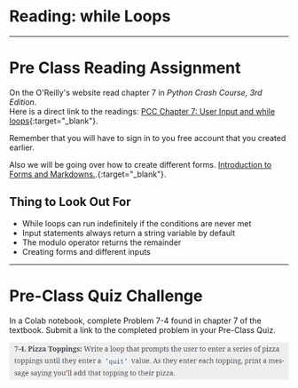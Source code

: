 #  Reading: while Loops

---

# Pre Class Reading Assignment

On the O'Reilly's website read chapter 7 in _Python Crash Course, 3rd Edition_. 
</br>Here is a direct link to the readings: [PCC Chapter 7: User Input and while loops](https://learning.oreilly.com/library/view/python-crash-course/9781098156664/c07.xhtml){:target="_blank"}.


Remember that you will have to sign in to you free account that you created earlier.

Also we will be going over how to create different forms. [Introduction to Forms and Markdowns.](https://www.tutorialspoint.com/google_colab/google_colab_adding_forms.htm).{:target="_blank"}.


## Thing to Look Out For
 - While loops can run indefinitely if the conditions are never met
 - Input statements always return a string variable by default
 - The modulo operator returns the remainder
 - Creating forms and different inputs


---

# Pre-Class Quiz Challenge
In a Colab notebook, complete Problem 7-4 found in chapter 7 of the textbook. Submit a link to the completed problem in your Pre-Class Quiz.

![while_preclass_instructions.png](while_preclass_instructions.png)
